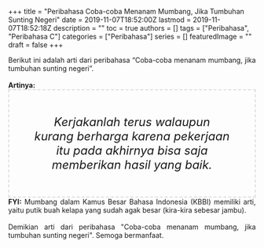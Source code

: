 +++
title = "Peribahasa Coba-coba Menanam Mumbang, Jika Tumbuhan Sunting Negeri"
date = 2019-11-07T18:52:00Z
lastmod = 2019-11-07T18:52:18Z
description = ""
toc = true
authors = []
tags = ["Peribahasa", "Peribahasa C"]
categories = ["Peribahasa"]
series = []
featuredImage = ""
draft = false
+++

<div dir="ltr" style="text-align: left;" trbidi="on"><div style="text-align: justify;">Berikut ini adalah arti dari peribahasa “Coba-coba menanam mumbang, jika tumbuhan sunting negeri”.</div><br /><div style="text-align: justify;"><b>Artinya:</b></div><div style="border: 2px dashed #ddd; font-size: 24px; height: auto; margin: 0 auto; padding: 50px; text-align: center; width: auto;"><i>Kerjakanlah terus walaupun kurang berharga karena pekerjaan itu pada akhirnya bisa saja memberikan hasil yang baik.</i></div><div style="text-align: justify;"><b>FYI:</b> Mumbang dalam Kamus Besar Bahasa Indonesia (KBBI) memiliki arti, yaitu putik buah kelapa yang sudah agak besar (kira-kira sebesar jambu).<br /><br /></div><div style="text-align: justify;">Demikian arti dari peribahasa "Coba-coba menanam mumbang, jika tumbuhan sunting negeri". Semoga bermanfaat.</div></div>
